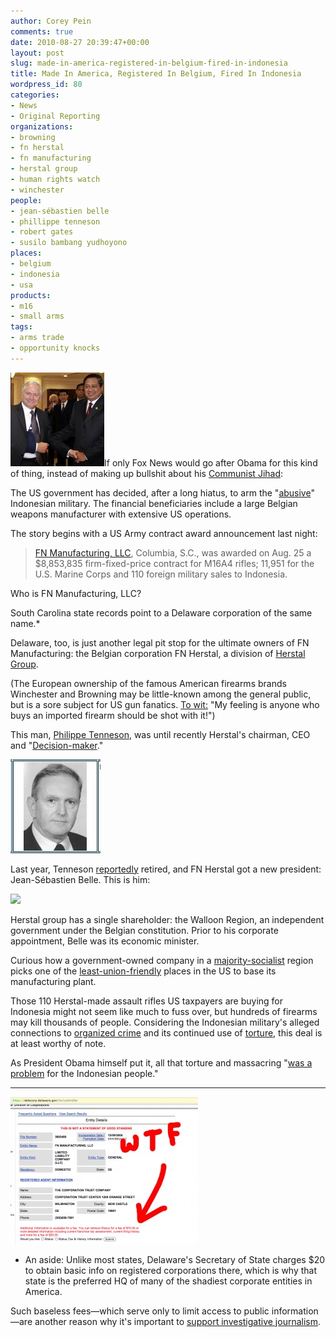```yaml
---
author: Corey Pein
comments: true
date: 2010-08-27 20:39:47+00:00
layout: post
slug: made-in-america-registered-in-belgium-fired-in-indonesia
title: Made In America, Registered In Belgium, Fired In Indonesia
wordpress_id: 80
categories:
- News
- Original Reporting
organizations:
- browning
- fn herstal
- fn manufacturing
- herstal group
- human rights watch
- winchester
people:
- jean-sébastien belle
- phillippe tenneson
- robert gates
- susilo bambang yudhoyono
places:
- belgium
- indonesia
- usa
products:
- m16
- small arms
tags:
- arms trade
- opportunity knocks
---
```


[![](/images/2010/08/robert-gates-susilo-bambang-yudhoyono-150x150.jpg)](http://www.defense.gov/PhotoEssays/PhotoEssaySS.aspx?ID=601)If only Fox News would go after Obama for this kind of thing, instead of making up bullshit about his [Communist Jihad](http://www.oxymorons.info/):

The US government has decided, after a long hiatus, to arm the "[abusive](http://www.hrw.org/en/news/2010/07/22/indonesia-us-resumes-military-assistance-abusive-force)" Indonesian military. The financial beneficiaries include a large Belgian weapons manufacturer with extensive US operations.

The story begins with a US Army contract award announcement last night:

<!-- more -->


> [FN Manufacturing, LLC](http://www.defense.gov//contracts/contract.aspx?contractid=4353), Columbia, S.C., was awarded on Aug. 25 a $8,853,835 firm-fixed-price contract for M16A4 rifles; 11,951 for the U.S. Marine Corps and 110 foreign military sales to Indonesia.


Who is FN Manufacturing, LLC?

[](/images/2010/08/delaware-sos-fee.jpg)South Carolina state records point to a Delaware corporation of the same name.*

Delaware, too, is just another legal pit stop for the ultimate owners of FN Manufacturing: the Belgian corporation FN Herstal, a division of [Herstal Group](http://www.herstalgroup.com/).

(The European ownership of the famous American firearms brands Winchester and Browning may be little-known among the general public, but is a sore subject for US gun fanatics. [To wit:](http://blog.kingsoutdoorworld.com/2006/01/18/winchester-facility-shutting-down/) "My feeling is anyone who buys an imported firearm should be shot with it!")

This man, [Philippe Tenneson](http://www.whoswho.fr/biographie-TENNESON-Philippe_234146.html), was until recently Herstal's chairman, CEO and "[Decision-maker](http://www.onesource.com/free/Tenneson-Philippe/People/Profile/43236003-62)."


[![](/images/2010/08/phillipe-tenneson-144x150.jpg)](http://www.uclouvain.be/167668.html)




Last year, Tenneson [reportedly](http://expluribusunum.blogspot.com/2009/03/nouvelles-tetes-la-direction-de-la-fn.html) retired, and FN Herstal got a new president: Jean-Sébastien Belle. This is him:




[![](/images/2010/08/Jean-Sébastien-Belle-herstal-300x244.jpg)](http://www.laprovince.be/regions/liege/2009-03-17/herstal-fn-nouveau-president-690560.shtml)




Herstal group has a single shareholder: the Walloon Region, an independent government under the Belgian constitution. Prior to his corporate appointment, Belle was its economic minister.




Curious how a government-owned company in a [majority-socialist](http://en.wikipedia.org/wiki/Walloon_Parliament) region picks one of the [least-union-friendly](http://www.aflcio.org/mediacenter/speakout/marybe_mcmillan.cfm) places in the US to base its manufacturing plant.




Those 110 Herstal-made assault rifles US taxpayers are buying for Indonesia might not seem like much to fuss over, but hundreds of firearms may kill thousands of people. Considering the Indonesian military's alleged connections to [organized crime](http://www.radioaustralia.net.au/connectasia/stories/201001/s2792144.htm) and its continued use of [torture](http://www.state.gov/g/drl/rls/hrrpt/2009/eap/135992.htm), this deal is at least worthy of note.




As President Obama himself put it, all that torture and massacring "[was a problem](http://www.democracynow.org/2010/3/24/exclusivejournalist_allan_nairn_facing_possible_arrest) for the Indonesian people."




---




[![](/images/2010/08/delaware-sos-fee-300x235.jpg)](/images/2010/08/delaware-sos-fee.jpg)


* An aside: Unlike most states, Delaware's Secretary of State charges $20 to obtain basic info on registered corporations there, which is why that state is the preferred HQ of many of the shadiest corporate entities in America.

Such baseless fees—which serve only to limit access to public information—are another reason why it's important to [support investigative journalism](https://www.paypal.com/cgi-bin/webscr?cmd=_s-xclick&hosted_button_id=ZQR4HMAXD47N2).
